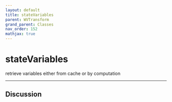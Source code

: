 ```yaml
---
layout: default
title: stateVariables
parent: WVTransform
grand_parent: Classes
nav_order: 152
mathjax: true
---
```


#  stateVariables

retrieve variables either from cache or by computation


---

## Discussion

  
